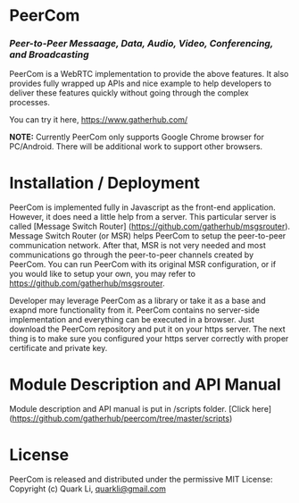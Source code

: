 # PeerCom

### _Peer-to-Peer Messaage, Data, Audio, Video, Conferencing, and Broadcasting_

PeerCom is a WebRTC implementation to provide the above features. It also provides fully wrapped up APIs and nice example to help developers to deliver these features quickly without going through the complex processes.

You can try it here, https://www.gatherhub.com/

**NOTE:** Currently PeerCom only supports Google Chrome browser for PC/Android. There will be additional work to support other browsers.

# Installation / Deployment

PeerCom is implemented fully in Javascript as the front-end application. However, it does need a little help from a server. This particular server is called [Message Switch Router] (https://github.com/gatherhub/msgsrouter). Message Switch Router (or MSR) helps PeerCom to setup the peer-to-peer communication network. After that, MSR is not very needed and most communications go through the peer-to-peer channels created by PeerCom. You can run PeerCom with its original MSR configuration, or if you would like to setup your own, you may refer to https://github.com/gatherhub/msgsrouter. 

Developer may leverage PeerCom as a library or take it as a base and exapnd more functionality from it. PeerCom contains no server-side implementation and everything can be executed in a browser. Just download the PeerCom repository and put it on your https server. The next thing is to make sure you configured your https server correctly with proper certificate and private key. 

# Module Description and API Manual

Module description and API manual is put in /scripts folder. [Click here] (https://github.com/gatherhub/peercom/tree/master/scripts)

# License

PeerCom is released and distributed under the permissive MIT License:
Copyright (c) Quark Li, quarkli@gmail.com
